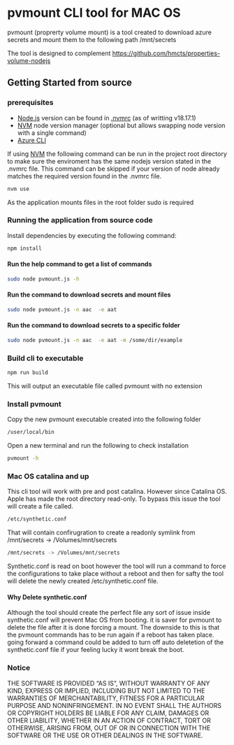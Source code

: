 # pvmount CLI tool for MAC OS

pvmount (proprerty volume mount) is a tool created to download azure secrets and mount
them to the following path /mnt/secrets

The tool is designed to complement https://github.com/hmcts/properties-volume-nodejs

## Getting Started from source

### prerequisites

- [Node.js](https://nodejs.org/) version can be found in [.nvmrc](https://github.com/hmcts/cui-ra/blob/master/.nvmrc) (as of writting v18.17.1)
- [NVM](https://github.com/nvm-sh/nvm#installing-and-updating) node version manager (optional but allows swapping node version with a single command)
- [Azure CLI](https://learn.microsoft.com/en-gb/cli/azure/install-azure-cli)

If using [NVM](https://github.com/nvm-sh/nvm#installing-and-updating) the following command can be run in the project root directory to make sure the enviroment has the same nodejs version stated in the .nvmrc file. This command can be skipped if your version of node already matches the required version found in the .nvmrc file.

```bash
nvm use
```

As the application mounts files in the root folder sudo is required

### Running the application from source code

Install dependencies by executing the following command:

```bash
npm install
```

#### Run the help command to get a list of commands

```bash
sudo node pvmount.js -h
```

#### Run the command to download secrets and mount files

```bash
sudo node pvmount.js -n aac  -e aat
```

#### Run the command to download secrets to a specific folder

```bash
sudo node pvmount.js -n aac  -e aat -m /some/dir/example
```

### Build cli to executable

```bash
npm run build
```

This will output an executable file called pvmount with no extension

### Install pvmount

Copy the new pvmount executable created into the following folder

```bash
/user/local/bin
```

Open a new terminal and run the following to check installation

```bash
pvmount -h
```


### Mac OS catalina and up
This cli tool will work with pre and post catalina. However since Catalina OS. Apple has made the root directory read-only. To bypass this issue the tool will create a file called.

```bash
/etc/synthetic.conf
```

That will contain confirugration to create a readonly symlink from /mnt/secrets -> /Volumes/mnt/secrets

```bash
/mnt/secrets -> /Volumes/mnt/secrets
```

Synthetic.conf is read on boot however the tool will run a command to force
the configurations to take place without a reboot and then for safty the tool will delete the newly created /etc/synthetic.conf file.

#### Why Delete synthetic.conf

Although the tool should create the perfect file any sort of issue inside synthetic.conf will prevent Mac OS from booting. it is saver for pvmount to delete the file after it is done forcing a mount. The downside to this is that the pvmount commands has to be run again if a reboot has taken place. going forward a command could be added to turn off auto deletetion of the synthetic.conf file if your feeling lucky it wont break the boot. 


### Notice

THE SOFTWARE IS PROVIDED “AS IS”, WITHOUT WARRANTY OF ANY KIND, EXPRESS OR IMPLIED, INCLUDING BUT NOT LIMITED TO THE WARRANTIES OF MERCHANTABILITY, FITNESS FOR A PARTICULAR PURPOSE AND NONINFRINGEMENT. IN NO EVENT SHALL THE AUTHORS OR COPYRIGHT HOLDERS BE LIABLE FOR ANY CLAIM, DAMAGES OR OTHER LIABILITY, WHETHER IN AN ACTION OF CONTRACT, TORT OR OTHERWISE, ARISING FROM, OUT OF OR IN CONNECTION WITH THE SOFTWARE OR THE USE OR OTHER DEALINGS IN THE SOFTWARE.
